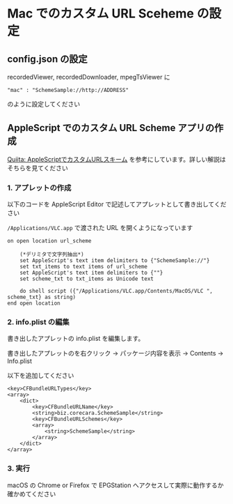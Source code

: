 Mac でのカスタム URL Sceheme の設定
===

## config.json の設定

recordedViewer, recordedDownloader, mpegTsViewer に

```
"mac" : "SchemeSample://http://ADDRESS"
```

のように設定してください

## AppleScript でのカスタム URL Scheme アプリの作成

[Quiita: AppleScriptでカスタムURLスキーム](http://qiita.com/CorecaraBiz/items/9a1fc60aada31858d582) を参考にしています。詳しい解説はそちらを見てください

### 1. アプレットの作成

以下のコードを AppleScript Editor で記述してアプレットとして書き出してください

```/Applications/VLC.app``` で渡された URL を開くようになっています

```
on open location url_scheme		(*デリミタで文字列抽出*)	set AppleScript's text item delimiters to {"SchemeSample://"}	set txt_items to text items of url_scheme	set AppleScript's text item delimiters to {""}	set scheme_txt to txt_items as Unicode text		do shell script ({"/Applications/VLC.app/Contents/MacOS/VLC ", scheme_txt} as string)end open location
```

### 2. info.plist の編集

書き出したアプレットの info.plist を編集します。

書き出したアプレットのを右クリック -> パッケージ内容を表示 -> Contents -> Info.plist

以下を追加してください

```
<key>CFBundleURLTypes</key>
<array>
    <dict>
        <key>CFBundleURLName</key>
        <string>biz.corecara.SchemeSample</string>
        <key>CFBundleURLSchemes</key>
        <array>
            <string>SchemeSample</string>
        </array>
    </dict>
</array>
```

### 3. 実行

macOS の Chrome or Firefox で EPGStation へアクセスして実際に動作するか確かめてください

